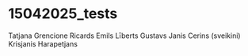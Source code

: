# 15042025_tests
Tatjana Grencione
Ricards
Emils Līberts
Gustavs
Janis Cerins (sveikini)
Krisjanis Harapetjans
